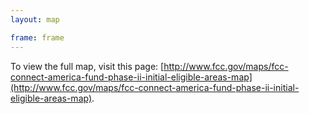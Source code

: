 ```yaml
---
layout: map

frame: frame
---
```

To view the full map, visit this page: [http://www.fcc.gov/maps/fcc-connect-america-fund-phase-ii-initial-eligible-areas-map](http://www.fcc.gov/maps/fcc-connect-america-fund-phase-ii-initial-eligible-areas-map).
